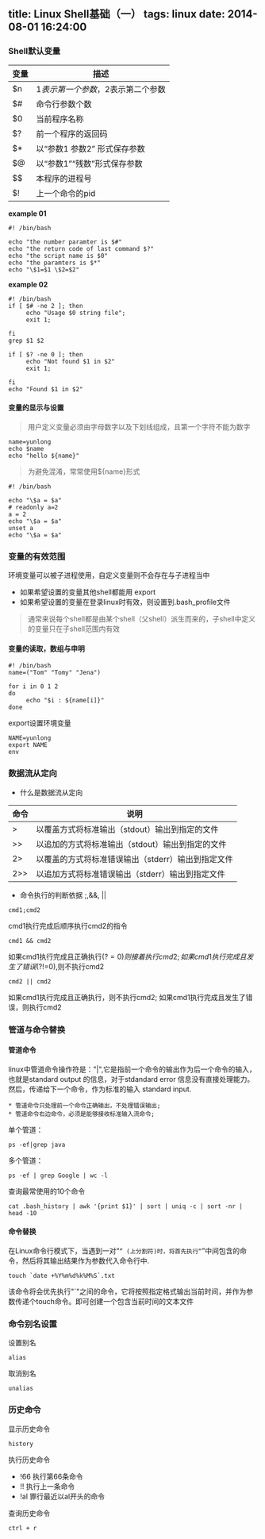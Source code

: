 title: Linux Shell基础（一）
tags: linux
date: 2014-08-01 16:24:00
---

### Shell默认变量

| 变量| 描述           |
| ---| ------------- |
| $n | $1表示第一个参数，$2表示第二个参数  |  
| $# | 命令行参数个数    |
| $0 | 当前程序名称      |
| $? | 前一个程序的返回码|
| $* | 以“参数1 参数2” 形式保存参数|
| $@ | 以“参数1”“残数”形式保存参数|
| $$ | 本程序的进程号|
| $! | 上一个命令的pid|


<!-- more -->


__example 01__

```
#! /bin/bash

echo "the number paramter is $#"
echo "the return code of last command $?"
echo "the script name is $0"
echo "the paramters is $*"
echo "\$1=$1 \$2=$2"
```

__example 02__

```
#! /bin/bash
if [ $# -ne 2 ]; then
     echo "Usage $0 string file";
     exit 1;

fi
grep $1 $2

if [ $? -ne 0 ]; then
     echo "Not found $1 in $2"
     exit 1;

fi
echo "Found $1 in $2"

```


#### 变量的显示与设置

>用户定义变量必须由字母数字以及下划线组成，且第一个字符不能为数字

```
name=yunlong
echo $name
echo "hello ${name}"
```

>为避免混淆，常常使用${name}形式

```
#! /bin/bash

echo "\$a = $a"
# readonly a=2
a = 2
echo "\$a = $a"
unset a
echo "\$a = $a"
```

### 变量的有效范围

环境变量可以被子进程使用，自定义变量则不会存在与子进程当中

* 如果希望设置的变量其他shell都能用 export
* 如果希望设置的变量在登录linux时有效，则设置到.bash_profile文件

> 通常来说每个shell都是由某个shell（父shell）派生而来的，子shell中定义的变量只在子shell范围内有效

#### 变量的读取，数组与申明

```
#! /bin/bash
name=("Tom" "Tomy" "Jena")

for i in 0 1 2
do
     echo "$i : ${name[i]}"
done
```

export设置环境变量


```
NAME=yunlong
export NAME
env
```

### 数据流从定向

* 什么是数据流从定向

| 命令    | 说明 |
|--------|---------------------------------------------|
| >      | 以覆盖方式将标准输出（stdout）输出到指定的文件      |
| >>     | 以追加的方式将标准输出（stdout）输出到指定的文件    |
| 2>     | 以覆盖的方式将标准错误输出（stderr）输出到指定文件  |
| 2>>    | 以追加方式将标准错误输出（stderr）输出到指定文件    |




* 命令执行的判断依据 ;,&&, ||

```
cmd1;cmd2
```

cmd1执行完成后顺序执行cmd2的指令

```
cmd1 && cmd2
```
如果cmd1执行完成且正确执行($?=0) 则接着执行cmd2; 如果cmd1执行完成且发生了错误($?!=0),则不执行cmd2

```
cmd2 || cmd2
```

如果cmd1执行完成且正确执行，则不执行cmd2; 如果cmd1执行完成且发生了错误，则执行cmd2

### 管道与命令替换

#### 管道命令

linux中管道命令操作符是："|",它是指前一个命令的输出作为后一个命令的输入，也就是standard output 的信息，对于stdandard
error 信息没有直接处理能力。然后，传递给下一个命令，作为标准的输入 standard input.

```
* 管道命令只处理前一个命令正确输出，不处理错误输出;
* 管道命令右边命令，必须是能够接收标准输入流命令;
```

单个管道：

```
ps -ef|grep java
```

多个管道：

```
ps -ef | grep Google | wc -l
```

查询最常使用的10个命令

```
cat .bash_history | awk '{print $1}' | sort | uniq -c | sort -nr | head -10
```

#### 命令替换

在Linux命令行模式下，当遇到一对“`” (上分割符)时，将首先执行“`”中间包含的命令，然后将其输出结果作为参数代入命令行中.

```
touch `date +%Y%m%d%k%M%S`.txt
```

该命令将会优先执行"`"之间的命令，它将按照指定格式输出当前时间，并作为参数传递个touch命令。即可创建一个包含当前时间的文本文件

### 命令别名设置

设置别名

```
alias
```

取消别名

```
unalias
```

### 历史命令

显示历史命令

```
history
```

执行历史命令

* !66 执行第66条命令
* !! 执行上一条命令
* !al 罪行最近以al开头的命令


查询历史命令

```
ctrl + r
```
